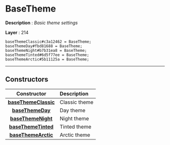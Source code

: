 # BaseTheme

**Description** : *Basic theme settings*

**Layer** : 214

```tl
baseThemeClassic#c3a12462 = BaseTheme;
baseThemeDay#fbd81688 = BaseTheme;
baseThemeNight#b7b31ea8 = BaseTheme;
baseThemeTinted#6d5f77ee = BaseTheme;
baseThemeArctic#5b11125a = BaseTheme;
```

---

## Constructors

| Constructor | Description |
| :---: | :--- |
| [**baseThemeClassic**](constructor/baseThemeClassic) | Classic theme |
| [**baseThemeDay**](constructor/baseThemeDay) | Day theme |
| [**baseThemeNight**](constructor/baseThemeNight) | Night theme |
| [**baseThemeTinted**](constructor/baseThemeTinted) | Tinted theme |
| [**baseThemeArctic**](constructor/baseThemeArctic) | Arctic theme |